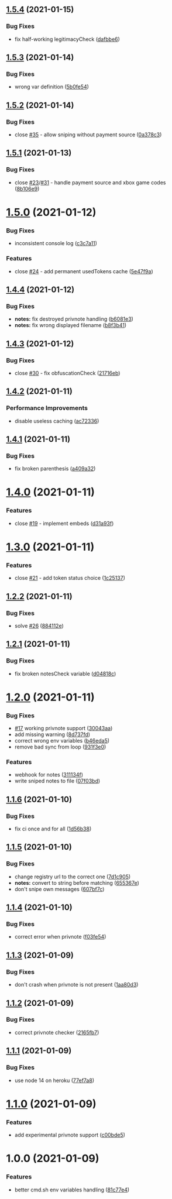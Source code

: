 ## [1.5.4](https://github.com/giorgiobrux/nitro-sniper-enhanced/compare/v1.5.3...v1.5.4) (2021-01-15)


### Bug Fixes

* fix half-working legitimacyCheck ([dafbbe6](https://github.com/giorgiobrux/nitro-sniper-enhanced/commit/dafbbe67f39b9964437ccc8a1cbfa787b46d53c2))

## [1.5.3](https://github.com/giorgiobrux/nitro-sniper-enhanced/compare/v1.5.2...v1.5.3) (2021-01-14)


### Bug Fixes

* wrong var definition ([5b0fe54](https://github.com/giorgiobrux/nitro-sniper-enhanced/commit/5b0fe54deec5ce5d07e9e5ebe0b20f84d2c7e374))

## [1.5.2](https://github.com/giorgiobrux/nitro-sniper-enhanced/compare/v1.5.1...v1.5.2) (2021-01-14)


### Bug Fixes

* close [#35](https://github.com/giorgiobrux/nitro-sniper-enhanced/issues/35) - allow sniping without payment source ([0a378c3](https://github.com/giorgiobrux/nitro-sniper-enhanced/commit/0a378c34a084ab4c0ee1975f892db8a64e1ecf6a))

## [1.5.1](https://github.com/giorgiobrux/nitro-sniper-enhanced/compare/v1.5.0...v1.5.1) (2021-01-13)


### Bug Fixes

* close [#23](https://github.com/giorgiobrux/nitro-sniper-enhanced/issues/23)/[#31](https://github.com/giorgiobrux/nitro-sniper-enhanced/issues/31) - handle payment source and xbox game codes ([8b106e9](https://github.com/giorgiobrux/nitro-sniper-enhanced/commit/8b106e9f8744b55e3d112dc18ac78adffe94b935))

# [1.5.0](https://github.com/giorgiobrux/nitro-sniper-enhanced/compare/v1.4.4...v1.5.0) (2021-01-12)


### Bug Fixes

* inconsistent console log ([c3c7a11](https://github.com/giorgiobrux/nitro-sniper-enhanced/commit/c3c7a11f314d5835ab251f44df7903b86684b47c))


### Features

* close [#24](https://github.com/giorgiobrux/nitro-sniper-enhanced/issues/24) - add permanent usedTokens cache ([5e47f9a](https://github.com/giorgiobrux/nitro-sniper-enhanced/commit/5e47f9aa1468d9485c5b11c10cb2a40e4c388f05))

## [1.4.4](https://github.com/giorgiobrux/nitro-sniper-enhanced/compare/v1.4.3...v1.4.4) (2021-01-12)


### Bug Fixes

* **notes:** fix destroyed privnote handling ([b6081e3](https://github.com/giorgiobrux/nitro-sniper-enhanced/commit/b6081e3218382d8828650f1783be2194610052c1))
* **notes:** fix wrong displayed filename ([b8f3b41](https://github.com/giorgiobrux/nitro-sniper-enhanced/commit/b8f3b41b935af8ac054dd8cd06fc1ef85c369c72))

## [1.4.3](https://github.com/giorgiobrux/nitro-sniper-enhanced/compare/v1.4.2...v1.4.3) (2021-01-12)


### Bug Fixes

* close [#30](https://github.com/giorgiobrux/nitro-sniper-enhanced/issues/30) - fix obfuscationCheck ([21716eb](https://github.com/giorgiobrux/nitro-sniper-enhanced/commit/21716eb9c572acc81124d947a0db0fac89d846a8))

## [1.4.2](https://github.com/giorgiobrux/nitro-sniper-enhanced/compare/v1.4.1...v1.4.2) (2021-01-11)


### Performance Improvements

* disable useless caching ([ac72336](https://github.com/giorgiobrux/nitro-sniper-enhanced/commit/ac7233643085232333f43279d80a3bd79a8b06b6))

## [1.4.1](https://github.com/giorgiobrux/nitro-sniper-enhanced/compare/v1.4.0...v1.4.1) (2021-01-11)


### Bug Fixes

* fix broken parenthesis ([a409a32](https://github.com/giorgiobrux/nitro-sniper-enhanced/commit/a409a3270520eca1f1f63f166449141011464f6a))

# [1.4.0](https://github.com/giorgiobrux/nitro-sniper-enhanced/compare/v1.3.0...v1.4.0) (2021-01-11)


### Features

* close [#19](https://github.com/giorgiobrux/nitro-sniper-enhanced/issues/19) - implement embeds ([d31a93f](https://github.com/giorgiobrux/nitro-sniper-enhanced/commit/d31a93f63c5ea4d2356508a9f5c35a310e7c05c2))

# [1.3.0](https://github.com/giorgiobrux/nitro-sniper-enhanced/compare/v1.2.2...v1.3.0) (2021-01-11)


### Features

* close [#21](https://github.com/giorgiobrux/nitro-sniper-enhanced/issues/21) - add token status choice ([1c25137](https://github.com/giorgiobrux/nitro-sniper-enhanced/commit/1c25137618dedb580986961ad72e7a3fff5397b2))

## [1.2.2](https://github.com/giorgiobrux/nitro-sniper-enhanced/compare/v1.2.1...v1.2.2) (2021-01-11)


### Bug Fixes

* solve [#26](https://github.com/giorgiobrux/nitro-sniper-enhanced/issues/26) ([884112e](https://github.com/giorgiobrux/nitro-sniper-enhanced/commit/884112ec3eb7867ec635285730dba593dea399fe))

## [1.2.1](https://github.com/giorgiobrux/nitro-sniper-enhanced/compare/v1.2.0...v1.2.1) (2021-01-11)


### Bug Fixes

* fix broken notesCheck variable ([d04818c](https://github.com/giorgiobrux/nitro-sniper-enhanced/commit/d04818c36dd37672b0508abdf390e1d0a88dc264))

# [1.2.0](https://github.com/giorgiobrux/nitro-sniper-enhanced/compare/v1.1.6...v1.2.0) (2021-01-11)


### Bug Fixes

* [#17](https://github.com/giorgiobrux/nitro-sniper-enhanced/issues/17) working privnote support ([30043aa](https://github.com/giorgiobrux/nitro-sniper-enhanced/commit/30043aa826e72c284c1be2fba385a24d0ab27216))
* add missing warning ([8d737fd](https://github.com/giorgiobrux/nitro-sniper-enhanced/commit/8d737fd319b93092c39080748cad67f798051c4f))
* correct wrong env variables ([b46eda5](https://github.com/giorgiobrux/nitro-sniper-enhanced/commit/b46eda5f2d147c717f413e4803d70a614c44cbb8))
* remove bad sync from loop ([931f3e0](https://github.com/giorgiobrux/nitro-sniper-enhanced/commit/931f3e00fd5f5b9719fe42c63fa609d1a204dd9e))


### Features

* webhook for notes ([311134f](https://github.com/giorgiobrux/nitro-sniper-enhanced/commit/311134fe069cdb14c6ab2c33d7835dfbe67a4bf4))
* write sniped notes to file ([07f03bd](https://github.com/giorgiobrux/nitro-sniper-enhanced/commit/07f03bdf202f99eec0b420fa72e87c9734d24db9))

## [1.1.6](https://github.com/giorgiobrux/nitro-sniper-enhanced/compare/v1.1.5...v1.1.6) (2021-01-10)


### Bug Fixes

* fix ci once and for all ([1d56b38](https://github.com/giorgiobrux/nitro-sniper-enhanced/commit/1d56b385f4c5ed107d0655a86a104261738d7869))

## [1.1.5](https://github.com/giorgiobrux/nitro-sniper-enhanced/compare/v1.1.4...v1.1.5) (2021-01-10)


### Bug Fixes

* change registry url to the correct one ([7d1c905](https://github.com/giorgiobrux/nitro-sniper-enhanced/commit/7d1c905af71be7d0e4ce2f03dc7dab54a66ce0f7))
* **notes:** convert to string before matching ([655367e](https://github.com/giorgiobrux/nitro-sniper-enhanced/commit/655367e18fd86fcc93f00a5c564bc5cb0f6b7349))
* don't snipe own messages ([607bf7c](https://github.com/giorgiobrux/nitro-sniper-enhanced/commit/607bf7cc06a0098275af821382540c16fd4667d1))

## [1.1.4](https://github.com/giorgiobrux/nitro-sniper-enhanced/compare/v1.1.3...v1.1.4) (2021-01-10)


### Bug Fixes

* correct error when privnote ([f03fe54](https://github.com/giorgiobrux/nitro-sniper-enhanced/commit/f03fe5499e3cb01b64666e050ba21afd9112fd06))

## [1.1.3](https://github.com/giorgiobrux/nitro-sniper-enhanced/compare/v1.1.2...v1.1.3) (2021-01-09)


### Bug Fixes

* don't crash when privnote is not present ([1aa80d3](https://github.com/giorgiobrux/nitro-sniper-enhanced/commit/1aa80d3726f441efc153ef5f6619ac543341b8c2))

## [1.1.2](https://github.com/giorgiobrux/nitro-sniper-enhanced/compare/v1.1.1...v1.1.2) (2021-01-09)


### Bug Fixes

* correct privnote checker ([2165fb7](https://github.com/giorgiobrux/nitro-sniper-enhanced/commit/2165fb77b67d6810447d9a86aaefad3c75756922))

## [1.1.1](https://github.com/giorgiobrux/nitro-sniper-enhanced/compare/v1.1.0...v1.1.1) (2021-01-09)


### Bug Fixes

* use node 14 on heroku ([77ef7a8](https://github.com/giorgiobrux/nitro-sniper-enhanced/commit/77ef7a82199c9d82fee0c5b8590c0e7f7fc6564f))

# [1.1.0](https://github.com/giorgiobrux/nitro-sniper-enhanced/compare/v1.0.0...v1.1.0) (2021-01-09)


### Features

* add experimental privnote support ([c00bde5](https://github.com/giorgiobrux/nitro-sniper-enhanced/commit/c00bde57890d7e84dca358fd1018eff0225fdaa8))

# 1.0.0 (2021-01-09)


### Features

* better cmd.sh env variables handling ([81c77e4](https://github.com/giorgiobrux/nitro-sniper-enhanced/commit/81c77e48eeabfa3aec950f37a4f0c305d5523dd8))
